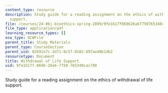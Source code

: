 ```yaml
---
content_type: resource
description: Study guide for a reading assignment on the ethics of withdrawal of life
  support.
file: /courses/24-06j-bioethics-spring-2009/9fe1b17f069626a67750765340cac788_MIT24_06Js09_study05.pdf
file_type: application/pdf
learning_resource_types: []
ocw_type: OCWFile
parent_title: Study Materials
parent_type: CourseSection
parent_uid: 02691e7c-3d71-8c57-0282-897aed8b1db2
resourcetype: Document
title: Withdrawal of Life Support
uid: 9fe1b17f-0696-26a6-7750-765340cac788
---
```

Study guide for a reading assignment on the ethics of withdrawal of life support.


